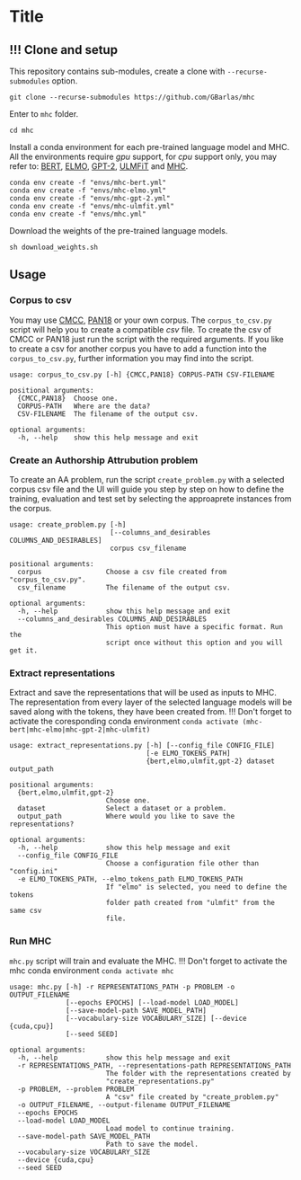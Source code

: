 # Title

## !!! Clone and setup 
This repository contains sub-modules, create a clone with `--recurse-submodules` option.

```
git clone --recurse-submodules https://github.com/GBarlas/mhc
```

Enter to `mhc` folder.
```
cd mhc
```

Install a conda environment for each pre-trained language model and MHC. 
All the environments require _gpu_ support, for _cpu_ support only, you may refer to: 
[BERT](https://github.com/google-research/bert), [ELMO](https://tfhub.dev/google/elmo/2), [GPT-2](https://github.com/openai/gpt-2), [ULMFiT](https://github.com/fastai/fastai) and [MHC](https://pytorch.org/). 

```
conda env create -f "envs/mhc-bert.yml"
conda env create -f "envs/mhc-elmo.yml"
conda env create -f "envs/mhc-gpt-2.yml"
conda env create -f "envs/mhc-ulmfit.yml"
conda env create -f "envs/mhc.yml"
```

Download the weights of the pre-trained language models.
```
sh download_weights.sh
```


## Usage

### Corpus to csv
You may use [CMCC](), [PAN18]() or your own corpus. The `corpus_to_csv.py` script will help you to create a compatible _csv_ file. To create the csv of CMCC or PAN18 just run the script with the required arguments. If you like to create a csv for another corpus you have to add a function into the `corpus_to_csv.py`, further information you may find into the script.

```
usage: corpus_to_csv.py [-h] {CMCC,PAN18} CORPUS-PATH CSV-FILENAME

positional arguments:
  {CMCC,PAN18}  Choose one.
  CORPUS-PATH   Where are the data?
  CSV-FILENAME  The filename of the output csv.

optional arguments:
  -h, --help    show this help message and exit
```

### Create an Authorship Attrubution problem
To create an AA problem, run the script `create_problem.py` with a selected corpus csv file and the UI will guide you step by step on how to define the training, evaluation and test set by selecting the approaprete instances from the corpus.

```
usage: create_problem.py [-h]
                         [--columns_and_desirables COLUMNS_AND_DESIRABLES]
                         corpus csv_filename

positional arguments:
  corpus                Choose a csv file created from "corpus_to_csv.py".
  csv_filename          The filename of the output csv.

optional arguments:
  -h, --help            show this help message and exit
  --columns_and_desirables COLUMNS_AND_DESIRABLES
                        This option must have a specific format. Run the
                        script once without this option and you will get it.
```

### Extract representations
Extract and save the representations that will be used as inputs to MHC. The representation from every layer of the selected language models will be saved along with the tokens, they have been created from.
!!! Don't forget to activate the coresponding conda environment `conda activate (mhc-bert|mhc-elmo|mhc-gpt-2|mhc-ulmfit)`

```
usage: extract_representations.py [-h] [--config_file CONFIG_FILE]
                                  [-e ELMO_TOKENS_PATH]
                                  {bert,elmo,ulmfit,gpt-2} dataset output_path

positional arguments:
  {bert,elmo,ulmfit,gpt-2}
                        Choose one.
  dataset               Select a dataset or a problem.
  output_path           Where would you like to save the representations?

optional arguments:
  -h, --help            show this help message and exit
  --config_file CONFIG_FILE
                        Choose a configuration file other than "config.ini"
  -e ELMO_TOKENS_PATH, --elmo_tokens_path ELMO_TOKENS_PATH
                        If "elmo" is selected, you need to define the tokens
                        folder path created from "ulmfit" from the same csv
                        file.
```

### Run MHC
`mhc.py` script will train and evaluate the MHC.
!!! Don't forget to activate the mhc conda environment `conda activate mhc`

```
usage: mhc.py [-h] -r REPRESENTATIONS_PATH -p PROBLEM -o OUTPUT_FILENAME
              [--epochs EPOCHS] [--load-model LOAD_MODEL]
              [--save-model-path SAVE_MODEL_PATH]
              [--vocabulary-size VOCABULARY_SIZE] [--device {cuda,cpu}]
              [--seed SEED]

optional arguments:
  -h, --help            show this help message and exit
  -r REPRESENTATIONS_PATH, --representations-path REPRESENTATIONS_PATH
                        The folder with the representations created by
                        "create_representations.py"
  -p PROBLEM, --problem PROBLEM
                        A "csv" file created by "create_problem.py"
  -o OUTPUT_FILENAME, --output-filename OUTPUT_FILENAME
  --epochs EPOCHS
  --load-model LOAD_MODEL
                        Load model to continue training.
  --save-model-path SAVE_MODEL_PATH
                        Path to save the model.
  --vocabulary-size VOCABULARY_SIZE
  --device {cuda,cpu}
  --seed SEED
  ```

